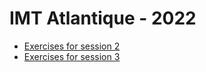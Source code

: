 # IMT Atlantique - 2022

* [Exercises for session 2](exercisesForSession2.md)
* [Exercises for session 3](exercisesForSession2.md)